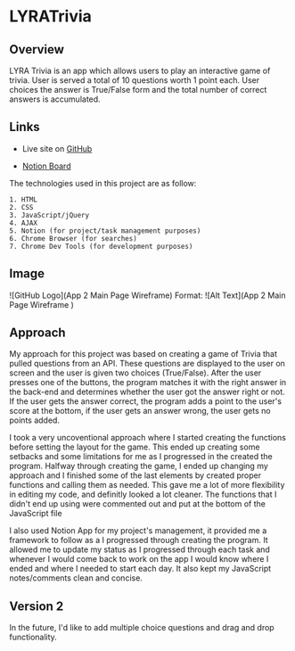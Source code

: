 # LYRATrivia

## Overview

LYRA Trivia is an app which allows users to play an interactive game of trivia. User is served a total of 10 questions worth 1 point each. User choices the answer is True/False form and the total number of correct answers is accumulated. 

## Links

- Live site on [GitHub](https://alirizvi061.github.io/LYRA-Trivia-Game-Project1/)

- [Notion Board](https://www.notion.so/9b244afb87204ff895c365b41624a3e8?v=3babd7591e124e7389279db12e493e6e)

The technologies used in this project are as follow: 

    1. HTML
    2. CSS
    3. JavaScript/jQuery
    4. AJAX 
    5. Notion (for project/task management purposes)
    6. Chrome Browser (for searches)
    7. Chrome Dev Tools (for development purposes)

## Image
![GitHub Logo](App 2 Main Page Wireframe)
Format: ![Alt Text](App 2 Main Page Wireframe )
## Approach

My approach for this project was based on creating a game of Trivia that pulled questions from an API. These questions are displayed to the user on screen and the user is given two choices (True/False). After the user presses one of the buttons, the program matches it with the right answer in the back-end and determines whether the user got the answer right or not. If the user gets the answer correct, the program adds a point to the user's score at the bottom, if the user gets an answer wrong, the user gets no points added. 

I took a very uncoventional approach where I started creating the functions before setting the layout for the game. This ended up creating some setbacks and some limitations for me as I progressed in the created the program. Halfway through creating the game, I ended up changing my approach and I finished some of the last elements by created proper functions and calling them as needed. This gave me a lot of more flexibility in editing my code, and definitly looked a lot cleaner. The functions that I didn't end up using were commented out and put at the bottom of the JavaScript file 

I also used Notion App for my project's management, it provided me a framework to follow as a I progressed through creating the program. It allowed me to update my status as I progressed through each task and whenever I would come back to work on the app I would know where I ended and where I needed to start each day. It also kept my JavaScript notes/comments clean and concise. 


## Version 2

In the future, I'd like to add multiple choice questions and drag and drop functionality. 

